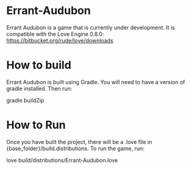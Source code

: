 # Errant-Audubon

Errant Audubon is a game that is currently under development. It is compatible with the Love Engine 0.8.0:
https://bitbucket.org/rude/love/downloads

# How to build

Errant Audubon is built using Gradle. You will need to have a version of gradle installed. Then run:

gradle buildZip

# How to Run

Once you have built the project, there will be a .love file in {base_folder}/build.distributions. To run the game, run:

love build/distributions/Errant-Audubon.love

